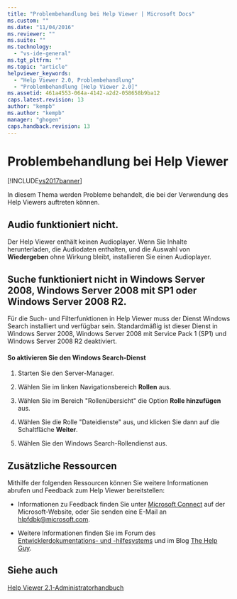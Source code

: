 ```yaml
---
title: "Problembehandlung bei Help Viewer | Microsoft Docs"
ms.custom: ""
ms.date: "11/04/2016"
ms.reviewer: ""
ms.suite: ""
ms.technology: 
  - "vs-ide-general"
ms.tgt_pltfrm: ""
ms.topic: "article"
helpviewer_keywords: 
  - "Help Viewer 2.0, Problembehandlung"
  - "Problembehandlung [Help Viewer 2.0]"
ms.assetid: 461a4553-064a-4142-a2d2-058658b9ba12
caps.latest.revision: 13
author: "kempb"
ms.author: "kempb"
manager: "ghogen"
caps.handback.revision: 13
---
```

# Problembehandlung bei Help Viewer
[!INCLUDE[vs2017banner](../code-quality/includes/vs2017banner.md)]

In diesem Thema werden Probleme behandelt, die bei der Verwendung des Help Viewers auftreten können.  
  
## Audio funktioniert nicht.  
 Der Help Viewer enthält keinen Audioplayer.  Wenn Sie Inhalte herunterladen, die Audiodaten enthalten, und die Auswahl von **Wiedergeben** ohne Wirkung bleibt, installieren Sie einen Audioplayer.  
  
## Suche funktioniert nicht in Windows Server 2008, Windows Server 2008 mit SP1 oder Windows Server 2008 R2.  
 Für die Such\- und Filterfunktionen in Help Viewer muss der Dienst Windows Search installiert und verfügbar sein.  Standardmäßig ist dieser Dienst in Windows Server 2008, Windows Server 2008 mit Service Pack 1 \(SP1\) und Windows Server 2008 R2 deaktiviert.  
  
#### So aktivieren Sie den Windows Search\-Dienst  
  
1.  Starten Sie den Server\-Manager.  
  
2.  Wählen Sie im linken Navigationsbereich **Rollen** aus.  
  
3.  Wählen Sie im Bereich "Rollenübersicht" die Option **Rolle hinzufügen** aus.  
  
4.  Wählen Sie die Rolle "Dateidienste" aus, und klicken Sie dann auf die Schaltfläche **Weiter**.  
  
5.  Wählen Sie den Windows Search\-Rollendienst aus.  
  
## Zusätzliche Ressourcen  
 Mithilfe der folgenden Ressourcen können Sie weitere Informationen abrufen und Feedback zum Help Viewer bereitstellen:  
  
-   Informationen zu Feedback finden Sie unter [Microsoft Connect](http://go.microsoft.com/fwlink/?linkid=243983) auf der Microsoft\-Website, oder Sie senden eine E\-Mail an [hlpfdbk@microsoft.com](mailto:hlpfdbk@microsoft.com).  
  
-   Weitere Informationen finden Sie im Forum des [Entwicklerdokumentations\- und \-hilfesystems](http://go.microsoft.com/fwlink/?LinkId=232741) und im Blog [The Help Guy](http://go.microsoft.com/fwlink/?LinkId=232743).  
  
## Siehe auch  
 [Help Viewer 2.1\-Administratorhandbuch](http://go.microsoft.com/fwlink/?LinkId=243985)